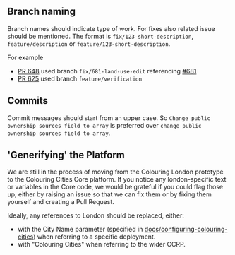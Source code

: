 ## Branch naming
Branch names should indicate type of work. For fixes also related issue should be mentioned.
The format is `fix/123-short-description`, `feature/description` or `feature/123-short-description`.

For example
* [PR 648](https://github.com/colouring-cities/colouring-core/pull/684) used branch `fix/681-land-use-edit` referencing [#681](https://github.com/colouring-cities/colouring-core/issues/681)
* [PR 625](https://github.com/colouring-cities/colouring-core/pull/625) used branch `feature/verification`

## Commits
Commit messages should start from an upper case. So `Change public ownership sources field to array` is preferred over `change public ownership sources field to array`.

## 'Generifying' the Platform
We are still in the process of moving from the Colouring London prototype to the Colouring Cities Core platform. If you notice any london-specific text or variables in the Core code, we would be grateful if you could flag those up, either by raising an issue so that we can fix them or by fixing them yourself and creating a Pull Request. 

Ideally, any references to London should be replaced, either:
- with the City Name parameter (specified in [docs/configuring-colouring-cities](docs/configuring-colouring-cities.md)) when referring to a specific deployment.
- with "Colouring Cities" when referring to the wider CCRP.
